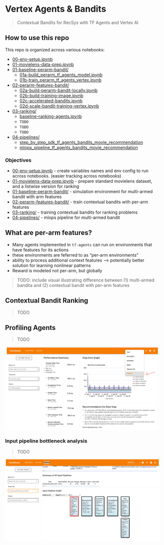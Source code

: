 # Vertex Agents & Bandits

> Contextual Bandits for RecSys with TF Agents and Vertex AI 

## How to use this repo

This repo is organized across various notebooks:
* [00-env-setup.ipynb](00-env-setup.ipynb)
* [01-movielens-data-prep.ipynb](01-movielens-data-prep.ipynb)
* [01-baseline-perarm-bandit/](01-baseline-perarm-bandit/)
  * [01a-build_perarm_tf_agents_model.ipynb](01-baseline-perarm-bandit/01a-build_perarm_tf_agents_model.ipynb)
  * [01b-train_perarm_tf_agents_vertex.ipynb](01-baseline-perarm-bandit/01b-train_perarm_tf_agents_vertex.ipynb)
* [02-perarm-features-bandit/](02-perarm-features-bandit/)
  * [02a-build-perarm-bandit-locally.ipynb](02-perarm-features-bandit/02a-build-perarm-bandit-locally.ipynb)
  * [02b-build-training-image.ipynb](02-perarm-features-bandit/02b-build-training-image.ipynb)
  * [02c-accelerated-bandits.ipynb](02-perarm-features-bandit/02c-accelerated-bandits.ipynb)
  * [02d-scale-bandit-training-vertex.ipynb](02-perarm-features-bandit/02d-scale-bandit-training-vertex.ipynb)
* [03-ranking/](03-ranking/)
  * [baseline-ranking-agents.ipynb](03-ranking/baseline-ranking-agents.ipynb)
  * `TODO`
  * `TODO`
  * `TODO`
* [04-pipelines/](04-pipelines/)
  * [step_by_step_sdk_tf_agents_bandits_movie_recommendation](04-pipelines/step_by_step_sdk_tf_agents_bandits_movie_recommendation)
  * [mlops_pipeline_tf_agents_bandits_movie_recommendation](04-pipelines/mlops_pipeline_tf_agents_bandits_movie_recommendation)
  
### Objectives
* [00-env-setup.ipynb](00-env-setup.ipynb) - create variables names and env config to run across notebooks. (easier tracking across notebooks)
* [01-movielens-data-prep.ipynb](01-movielens-data-prep.ipynb) - prepare standard movielens dataset, and a listwise version for ranking
* [01-baseline-perarm-bandit/](01-baseline-perarm-bandit/) - simulation environment for multi-armed bandit with arm features
* [02-perarm-features-bandit/](02-perarm-features-bandit/) - train contextual bandits with per-arm features
* [03-ranking/](03-ranking/) - training contextual bandits for ranking problems
* [04-pipelines/](04-pipelines/) - mlops pipeline for multi-armed bandit

## What are per-arm features?
* Many agents implemented in `tf-agents` can run on environments that have features for its actions 
* these environments are feferred to as “per-arm environments”
* ability to process additional context features --> potentially better solution for learning nonlinear patterns
* Reward is modeled not per-arm, but globally

> TODO: include visual illustrating difference between (1) multi-armed bandita and (2) contextual bandit with per-arm features

## Contextual Bandit Ranking

> TODO


## Profiling Agents

> TODO

![alt text](https://github.com/tottenjordan/tf_vertex_agents/blob/main/imgs/getting_profiler.png)

### Input pipeline bottleneck analysis

> TODO

![alt text](https://github.com/tottenjordan/tf_vertex_agents/blob/main/imgs/tb_input_bottleneck_analysis.png)

